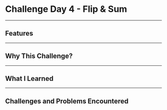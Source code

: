 # Challenge Day 4 - Flip & Sum

---

## Features



--- 


## Why This Challenge?


---


## What I Learned


---

## Challenges and Problems Encountered

